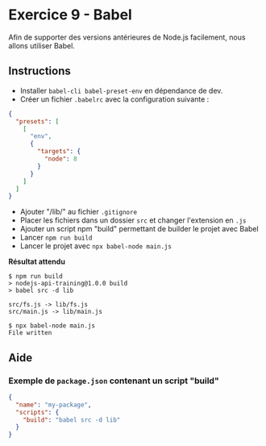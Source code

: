 # Exercice 9 - Babel

Afin de supporter des versions antérieures de Node.js facilement, nous allons utiliser Babel.

## Instructions

* Installer `babel-cli babel-preset-env` en dépendance de dev.
* Créer un fichier `.babelrc` avec la configuration suivante :

```json
{
  "presets": [
    [
      "env",
      {
        "targets": {
          "node": 8
        }
      }
    ]
  ]
}
```

* Ajouter "/lib/" au fichier `.gitignore`
* Placer les fichiers dans un dossier `src` et changer l'extension en `.js`
* Ajouter un script npm "build" permettant de builder le projet avec Babel
* Lancer `npm run build`
* Lancer le projet avec `npx babel-node main.js`

**Résultat attendu**

```
$ npm run build
> nodejs-api-training@1.0.0 build
> babel src -d lib

src/fs.js -> lib/fs.js
src/main.js -> lib/main.js

$ npx babel-node main.js
File written
```

## Aide

### Exemple de `package.json` contenant un script "build"

```json
{
  "name": "my-package",
  "scripts": {
    "build": "babel src -d lib"
  }
}
```
